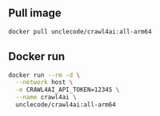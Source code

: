## Pull image
```bash
docker pull unclecode/crawl4ai:all-arm64
```

## Docker run 
```bash
docker run --rm -d \
  --network host \
  -e CRAWL4AI_API_TOKEN=12345 \
  --name crawl4ai \
  unclecode/crawl4ai:all-arm64
```
